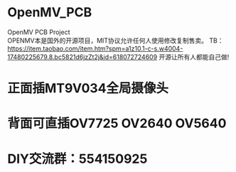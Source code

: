 # OpenMV_PCB
 OpenMV PCB Project  
 OPENMV本是国外的开源项目，MIT协议允许任何人使用修改复制售卖。
 TB：https://item.taobao.com/item.htm?spm=a1z10.1-c-s.w4004-17480225679.8.bc5821d6jzZt2j&id=618072724609
 开源让所有人都能自己做! 
# 正面插MT9V034全局摄像头
# 背面可直插OV7725 OV2640 OV5640
# DIY交流群：554150925
